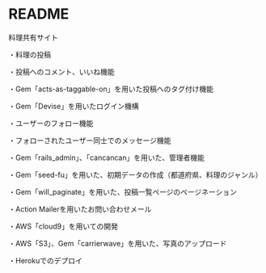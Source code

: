 # README

料理共有サイト

・料理の投稿

・投稿へのコメント、いいね機能

・Gem「acts-as-taggable-on」を用いた投稿へのタグ付け機能

・Gem「Devise」を用いたログイン機構

・ユーザーのフォロー機能

・フォローされたユーザー同士でのメッセージ機能

・Gem「rails_admin」、「cancancan」を用いた、管理者機能

・Gem「seed-fu」を用いた、初期データの作成（都道府県、料理のジャンル）

・Gem「will_paginate」を用いた、投稿一覧ページのページネーション

・Action Mailerを用いたお問い合わせメール

・AWS「cloud9」を用いての開発

・AWS「S3」、Gem「carrierwave」を用いた、写真のアップロード

・Herokuでのデプロイ
